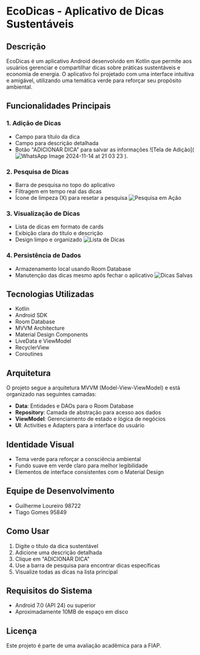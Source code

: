 # EcoDicas - Aplicativo de Dicas Sustentáveis

## Descrição
EcoDicas é um aplicativo Android desenvolvido em Kotlin que permite aos usuários gerenciar e compartilhar dicas sobre práticas sustentáveis e economia de energia. O aplicativo foi projetado com uma interface intuitiva e amigável, utilizando uma temática verde para reforçar seu propósito ambiental.

## Funcionalidades Principais

### 1. Adição de Dicas
- Campo para título da dica
- Campo para descrição detalhada
- Botão "ADICIONAR DICA" para salvar as informações
  ![Tela de Adição](![WhatsApp Image 2024-11-14 at 21 03 23](https://github.com/user-attachments/assets/e16823e3-0431-4299-b2fe-089565238d23)
).


### 2. Pesquisa de Dicas
- Barra de pesquisa no topo do aplicativo
- Filtragem em tempo real das dicas
- Ícone de limpeza (X) para resetar a pesquisa
  ![Pesquisa em Ação](images/search_feature.png)

### 3. Visualização de Dicas
- Lista de dicas em formato de cards
- Exibição clara do título e descrição
- Design limpo e organizado
  ![Lista de Dicas](images/tips_list.png)

### 4. Persistência de Dados
- Armazenamento local usando Room Database
- Manutenção das dicas mesmo após fechar o aplicativo
  ![Dicas Salvas](images/saved_tips.png)

## Tecnologias Utilizadas
- Kotlin
- Android SDK
- Room Database
- MVVM Architecture
- Material Design Components
- LiveData e ViewModel
- RecyclerView
- Coroutines

## Arquitetura
O projeto segue a arquitetura MVVM (Model-View-ViewModel) e está organizado nas seguintes camadas:
- **Data**: Entidades e DAOs para o Room Database
- **Repository**: Camada de abstração para acesso aos dados
- **ViewModel**: Gerenciamento de estado e lógica de negócios
- **UI**: Activities e Adapters para a interface do usuário

## Identidade Visual
- Tema verde para reforçar a consciência ambiental
- Fundo suave em verde claro para melhor legibilidade
- Elementos de interface consistentes com o Material Design

## Equipe de Desenvolvimento
- Guilherme Loureiro 98722
- Tiago Gomes 95849

## Como Usar
1. Digite o título da dica sustentável
2. Adicione uma descrição detalhada
3. Clique em "ADICIONAR DICA"
4. Use a barra de pesquisa para encontrar dicas específicas
5. Visualize todas as dicas na lista principal

## Requisitos do Sistema
- Android 7.0 (API 24) ou superior
- Aproximadamente 10MB de espaço em disco

## Licença
Este projeto é parte de uma avaliação acadêmica para a FIAP.
